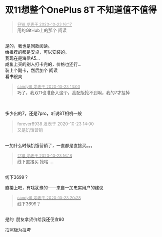 # 双11想整个OnePlus 8T  不知道值不值得


<div class="quote"><blockquote><font size="2"><a href="https://www.hostloc.com/forum.php?mod=redirect&amp;goto=findpost&amp;pid=9341709&amp;ptid=757537" target="_blank"><font color="#999999">只猫 发表于 2020-10-23 16:17</font></a></font><br />
用的GitHub上的那个 阅读</blockquote></div><br />
是的，我也是同款阅读。<br />
给推荐的都是安卓，可以安装的。<br />
我现在是海信A5...<br />
咸鱼上买的别人打卡完的，价格也还行...<br />
装上个副卡，然后加个 阅读<br />
看书很爽<img id="aimg_NQqZq" onclick="zoom(this, this.src, 0, 0, 0)" class="zoom" src="https://cdn.jsdelivr.net/gh/hishis/forum-master/public/images/patch.gif" onmouseover="img_onmouseoverfunc(this)" onload="thumbImg(this)" border="0" alt="" />

<div class="quote"><blockquote><font size="2"><a href="https://www.hostloc.com/forum.php?mod=redirect&amp;goto=findpost&amp;pid=9340658&amp;ptid=757537" target="_blank"><font color="#999999">candyl6 发表于 2020-10-23 13:03</font></a></font><br />
巧了，我双11也准备入这个，高配版抢不到啊，我的7才挂掉</blockquote></div><br />
<br />
多少出的7，还是7pro，听说8T相机一般

<div class="quote"><blockquote><font color="#999999">forever8938 发表于 2020-10-23 14:00</font><br />
<font color="#999999">又是饥饿营销</font></blockquote></div><br />
一加什么时候饥饿营销了，一直都是直接买。。。

<div class="quote"><blockquote><font size="2"><a href="https://www.hostloc.com/forum.php?mod=redirect&amp;goto=findpost&amp;pid=9341715&amp;ptid=757537" target="_blank"><font color="#999999">只猫 发表于 2020-10-23 16:18</font></a></font><br />
线下直接买 抢啥 ....</blockquote></div><br />
线下3699？

直接上吧，有啥犹豫的——来自一加忠实用户的建议

<div class="quote"><blockquote><font size="2"><a href="https://www.hostloc.com/forum.php?mod=redirect&amp;goto=findpost&amp;pid=9343071&amp;ptid=757537" target="_blank"><font color="#999999">candyl6 发表于 2020-10-23 20:28</font></a></font><br />
线下3699？</blockquote></div><br />
是的&nbsp;&nbsp;朋友拿货价给我还便宜80

拍照极为拉垮
